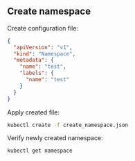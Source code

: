 ## Create namespace
Create configuration file:
```json
{
  "apiVersion": "v1",
  "kind": "Namespace",
  "metadata": {
    "name": "test",
    "labels": {
      "name": "test"
    }
  }
}
```
Apply created file:
```bash
kubectl create -f create_namespace.json 
```
Verify newly created namespace:
```bash
kubectl get namespace
```
